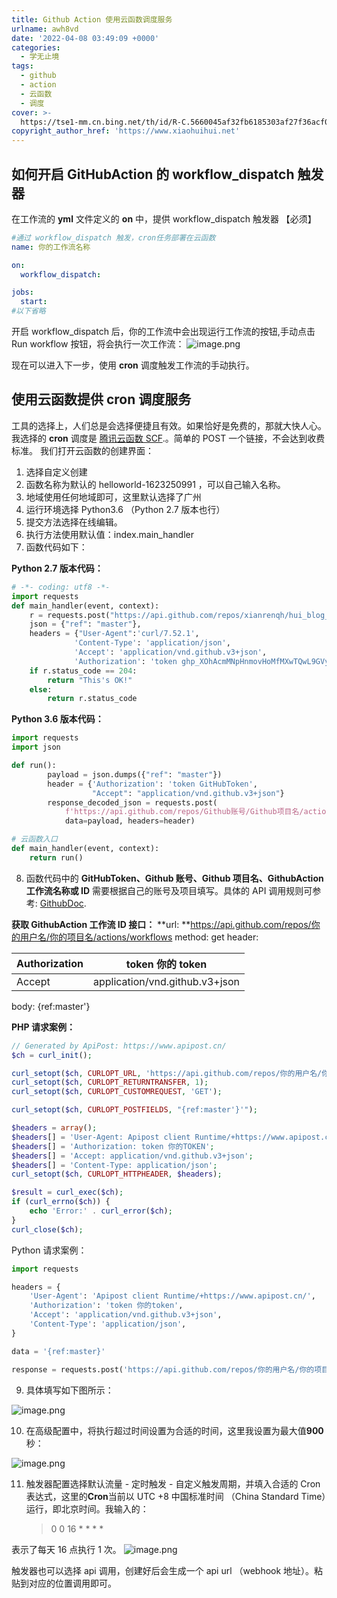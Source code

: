 ```yaml
---
title: Github Action 使用云函数调度服务
urlname: awh8vd
date: '2022-04-08 03:49:09 +0000'
categories:
  - 学无止境
tags:
  - github
  - action
  - 云函数
  - 调度
cover: >-
  https://tse1-mm.cn.bing.net/th/id/R-C.5660045af32fb6185303af27f36acf0d?rik=8qDr8OVk%2fmSILA&riu=http%3a%2f%2fblog-images.qiniu.wqf31415.xyz%2fgithub_action_3.png&ehk=ZPqfDfyFjW6CUcyKK4prggpXliv5%2f907uHUt%2b371uZ8%3d&risl=&pid=ImgRaw&r=0
copyright_author_href: 'https://www.xiaohuihui.net'
---
```


## 如何开启 GitHubAction 的 workflow_dispatch 触发器

在工作流的 **yml** 文件定义的 **on** 中，提供 workflow_dispatch 触发器 【必须】

```yaml
#通过 workflow_dispatch 触发，cron任务部署在云函数
name: 你的工作流名称

on:
  workflow_dispatch:

jobs:
  start:
#以下省略
```

开启 workflow_dispatch 后，你的工作流中会出现运行工作流的按钮,手动点击 Run workflow 按钮，将会执行一次工作流：
![image.png](https://cdn.nlark.com/yuque/0/2022/png/27022430/1649390027837-ee2a2970-3e9f-4557-984b-a7c403e9693c.png#clientId=u382e8e49-5c96-4&from=paste&id=u5a24dfb6&originHeight=266&originWidth=1253&originalType=url∶=1&rotation=0&showTitle=false&size=40929&status=done&style=none&taskId=u8795a4a8-3e99-4e80-8dcd-61142d8fc6c&title=)

现在可以进入下一步，使用 **cron** 调度触发工作流的手动执行。

## 使用云函数提供 cron 调度服务

工具的选择上，人们总是会选择便捷且有效。如果恰好是免费的，那就大快人心。
我选择的 **cron** 调度是 [腾讯云函数 SCF](https://cloud.tencent.com/product/scf/).。简单的 POST 一个链接，不会达到收费标准。
我们打开云函数的创建界面：

1. 选择自定义创建
2. 函数名称为默认的 helloworld-1623250991 ，可以自己输入名称。
3. 地域使用任何地域即可，这里默认选择了广州
4. 运行环境选择 Python3.6 （Python 2.7 版本也行）
5. 提交方法选择在线编辑。
6. 执行方法使用默认值：index.main_handler
7. 函数代码如下：

**Python 2.7 版本代码：**

```python
# -*- coding: utf8 -*-
import requests
def main_handler(event, context):
    r = requests.post("https://api.github.com/repos/xianrenqh/hui_blog_hexo/actions/workflows/23465728/dispatches",
    json = {"ref": "master"},
    headers = {"User-Agent":'curl/7.52.1',
              'Content-Type': 'application/json',
              'Accept': 'application/vnd.github.v3+json',
              'Authorization': 'token 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'})
    if r.status_code == 204:
        return "This's OK!"
    else:
        return r.status_code

```

**Python 3.6 版本代码：**

```python
import requests
import json

def run():
        payload = json.dumps({"ref": "master"})
        header = {'Authorization': 'token GitHubToken',
                  "Accept": "application/vnd.github.v3+json"}
        response_decoded_json = requests.post(
            f'https://api.github.com/repos/Github账号/Github项目名/actions/workflows/GithubAction工作流名称或ID/dispatches',
            data=payload, headers=header)

# 云函数入口
def main_handler(event, context):
    return run()

```

8. 函数代码中的 **GitHubToken、Github 账号、Github 项目名、GithubAction 工作流名称或 ID** 需要根据自己的账号及项目填写。具体的 API 调用规则可参考: [GithubDoc](https://docs.github.com/en/rest/reference/actions#create-a-workflow-dispatch-event).

**获取 GithubAction 工作流 ID 接口：**
**url: **https://api.github.com/repos/你的用户名/你的项目名/actions/workflows
method: get
header:

| Authorization | token 你的 token               |
| ------------- | ------------------------------ |
| Accept        | application/vnd.github.v3+json |

body: {ref:master'}

**PHP 请求案例：**

```php
// Generated by ApiPost: https://www.apipost.cn/
$ch = curl_init();

curl_setopt($ch, CURLOPT_URL, 'https://api.github.com/repos/你的用户名/你的项目名/actions/workflows');
curl_setopt($ch, CURLOPT_RETURNTRANSFER, 1);
curl_setopt($ch, CURLOPT_CUSTOMREQUEST, 'GET');

curl_setopt($ch, CURLOPT_POSTFIELDS, "{ref:master'}'");

$headers = array();
$headers[] = 'User-Agent: Apipost client Runtime/+https://www.apipost.cn/';
$headers[] = 'Authorization: token 你的TOKEN';
$headers[] = 'Accept: application/vnd.github.v3+json';
$headers[] = 'Content-Type: application/json';
curl_setopt($ch, CURLOPT_HTTPHEADER, $headers);

$result = curl_exec($ch);
if (curl_errno($ch)) {
    echo 'Error:' . curl_error($ch);
}
curl_close($ch);

```

Python 请求案例：

```python
import requests

headers = {
    'User-Agent': 'Apipost client Runtime/+https://www.apipost.cn/',
    'Authorization': 'token 你的token',
    'Accept': 'application/vnd.github.v3+json',
    'Content-Type': 'application/json',
}

data = '{ref:master}'

response = requests.post('https://api.github.com/repos/你的用户名/你的项目名/actions/workflows', headers=headers, data=data)

```

9. 具体填写如下图所示：

![image.png](https://cdn.nlark.com/yuque/0/2022/png/27022430/1649401818211-43e43680-9183-420c-af31-9011030b7073.png#clientId=ufda8d8b7-9673-4&from=ui&id=u6ebd4bae&originHeight=1204&originWidth=1642&originalType=binary∶=1&rotation=0&showTitle=false&size=156866&status=done&style=none&taskId=uf157aaf6-4213-4b8f-a03f-0a14cc3be20&title=)

10. 在高级配置中，将执行超过时间设置为合适的时间，这里我设置为最大值**900**秒：

![image.png](https://cdn.nlark.com/yuque/0/2022/png/27022430/1649390134784-9f7e3870-5676-4dab-b85e-fffd90989239.png#clientId=u382e8e49-5c96-4&from=paste&id=ua156c086&originHeight=424&originWidth=527&originalType=url∶=1&rotation=0&showTitle=false&size=37309&status=done&style=none&taskId=u1a87cab6-45c8-4639-900e-a9517e8d1a8&title=)

11. 触发器配置选择默认流量 - 定时触发 - 自定义触发周期，并填入合适的 Cron 表达式，这里的**Cron**当前以 UTC +8 中国标准时间 （China Standard Time）运行，即北京时间。我输入的：
    > 0 0 16 \* \* \* \*

表示了每天 16 点执行 1 次。
![image.png](https://cdn.nlark.com/yuque/0/2022/png/27022430/1649390185893-a04dcb9c-cb6d-4c29-825e-91b9c250b807.png#clientId=u382e8e49-5c96-4&from=paste&id=ud642effb&originHeight=517&originWidth=576&originalType=url∶=1&rotation=0&showTitle=false&size=50170&status=done&style=none&taskId=u81d4f3b3-5f0e-4f8c-a2a4-7ca54a07540&title=)

触发器也可以选择 api 调用，创建好后会生成一个 api url （webhook 地址）。粘贴到对应的位置调用即可。
